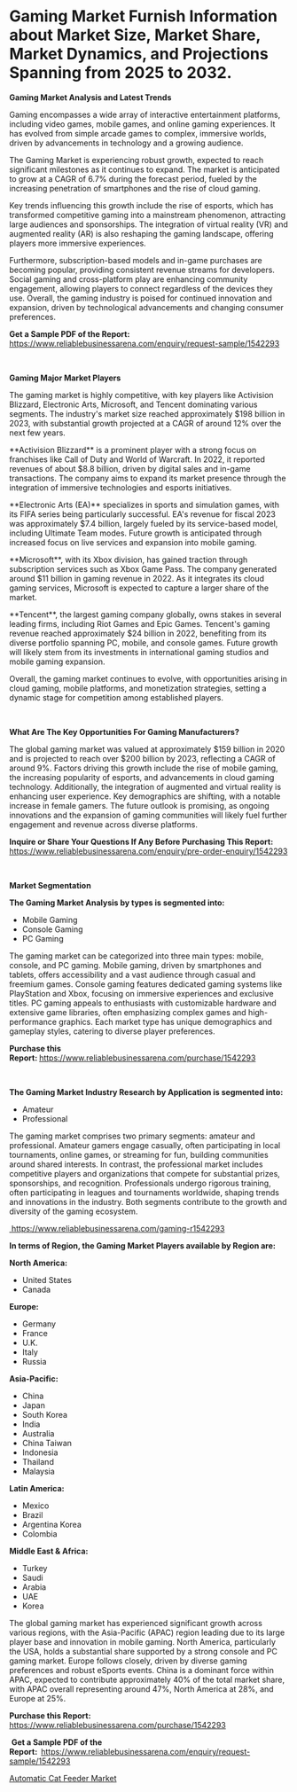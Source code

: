 <p><h1>Gaming Market Furnish Information about Market Size, Market Share, Market Dynamics, and Projections Spanning from 2025 to 2032.</h1></p><p><strong>Gaming Market Analysis and Latest Trends</strong></p>
<p><p>Gaming encompasses a wide array of interactive entertainment platforms, including video games, mobile games, and online gaming experiences. It has evolved from simple arcade games to complex, immersive worlds, driven by advancements in technology and a growing audience.</p><p>The Gaming Market is experiencing robust growth, expected to reach significant milestones as it continues to expand. The market is anticipated to grow at a CAGR of 6.7% during the forecast period, fueled by the increasing penetration of smartphones and the rise of cloud gaming. </p><p>Key trends influencing this growth include the rise of esports, which has transformed competitive gaming into a mainstream phenomenon, attracting large audiences and sponsorships. The integration of virtual reality (VR) and augmented reality (AR) is also reshaping the gaming landscape, offering players more immersive experiences.</p><p>Furthermore, subscription-based models and in-game purchases are becoming popular, providing consistent revenue streams for developers. Social gaming and cross-platform play are enhancing community engagement, allowing players to connect regardless of the devices they use. Overall, the gaming industry is poised for continued innovation and expansion, driven by technological advancements and changing consumer preferences.</p></p>
<p><strong>Get a Sample PDF of the Report:&nbsp;</strong> <a href="https://www.reliablebusinessarena.com/enquiry/request-sample/1542293?utm_campaign=3138&utm_medium=2&utm_source=Github&utm_content=ia&utm_term=04042025&utm_id=gaming">https://www.reliablebusinessarena.com/enquiry/request-sample/1542293</a></p>
<p>&nbsp;</p>
<p><strong>Gaming Major Market Players</strong></p>
<p><p>The gaming market is highly competitive, with key players like Activision Blizzard, Electronic Arts, Microsoft, and Tencent dominating various segments. The industry's market size reached approximately $198 billion in 2023, with substantial growth projected at a CAGR of around 12% over the next few years.</p><p>**Activision Blizzard** is a prominent player with a strong focus on franchises like Call of Duty and World of Warcraft. In 2022, it reported revenues of about $8.8 billion, driven by digital sales and in-game transactions. The company aims to expand its market presence through the integration of immersive technologies and esports initiatives.</p><p>**Electronic Arts (EA)** specializes in sports and simulation games, with its FIFA series being particularly successful. EA's revenue for fiscal 2023 was approximately $7.4 billion, largely fueled by its service-based model, including Ultimate Team modes. Future growth is anticipated through increased focus on live services and expansion into mobile gaming.</p><p>**Microsoft**, with its Xbox division, has gained traction through subscription services such as Xbox Game Pass. The company generated around $11 billion in gaming revenue in 2022. As it integrates its cloud gaming services, Microsoft is expected to capture a larger share of the market.</p><p>**Tencent**, the largest gaming company globally, owns stakes in several leading firms, including Riot Games and Epic Games. Tencent's gaming revenue reached approximately $24 billion in 2022, benefiting from its diverse portfolio spanning PC, mobile, and console games. Future growth will likely stem from its investments in international gaming studios and mobile gaming expansion.</p><p>Overall, the gaming market continues to evolve, with opportunities arising in cloud gaming, mobile platforms, and monetization strategies, setting a dynamic stage for competition among established players.</p></p>
<p>&nbsp;</p>
<p><strong>What Are The Key Opportunities For Gaming Manufacturers?</strong></p>
<p><p>The global gaming market was valued at approximately $159 billion in 2020 and is projected to reach over $200 billion by 2023, reflecting a CAGR of around 9%. Factors driving this growth include the rise of mobile gaming, the increasing popularity of esports, and advancements in cloud gaming technology. Additionally, the integration of augmented and virtual reality is enhancing user experience. Key demographics are shifting, with a notable increase in female gamers. The future outlook is promising, as ongoing innovations and the expansion of gaming communities will likely fuel further engagement and revenue across diverse platforms.</p></p>
<p><strong>Inquire or Share Your Questions If Any Before Purchasing This Report:</strong> <a href="https://www.reliablebusinessarena.com/enquiry/pre-order-enquiry/1542293?utm_campaign=3138&utm_medium=2&utm_source=Github&utm_content=ia&utm_term=04042025&utm_id=gaming">https://www.reliablebusinessarena.com/enquiry/pre-order-enquiry/1542293</a></p>
<p>&nbsp;</p>
<p><strong>Market Segmentation</strong></p>
<p><strong>The Gaming Market Analysis by types is segmented into:</strong></p>
<p><ul><li>Mobile Gaming</li><li>Console Gaming</li><li>PC Gaming</li></ul></p>
<p><p>The gaming market can be categorized into three main types: mobile, console, and PC gaming. Mobile gaming, driven by smartphones and tablets, offers accessibility and a vast audience through casual and freemium games. Console gaming features dedicated gaming systems like PlayStation and Xbox, focusing on immersive experiences and exclusive titles. PC gaming appeals to enthusiasts with customizable hardware and extensive game libraries, often emphasizing complex games and high-performance graphics. Each market type has unique demographics and gameplay styles, catering to diverse player preferences.</p></p>
<p><strong>Purchase this Report:&nbsp;</strong><a href="https://www.reliablebusinessarena.com/purchase/1542293?utm_campaign=3138&utm_medium=2&utm_source=Github&utm_content=ia&utm_term=04042025&utm_id=gaming">https://www.reliablebusinessarena.com/purchase/1542293</a></p>
<p>&nbsp;</p>
<p><strong>The Gaming Market Industry Research by Application is segmented into:</strong></p>
<p><ul><li>Amateur</li><li>Professional</li></ul></p>
<p><p>The gaming market comprises two primary segments: amateur and professional. Amateur gamers engage casually, often participating in local tournaments, online games, or streaming for fun, building communities around shared interests. In contrast, the professional market includes competitive players and organizations that compete for substantial prizes, sponsorships, and recognition. Professionals undergo rigorous training, often participating in leagues and tournaments worldwide, shaping trends and innovations in the industry. Both segments contribute to the growth and diversity of the gaming ecosystem.</p></p>
<p><a href="https://www.reliablebusinessarena.com/gaming-r1542293?utm_campaign=3138&utm_medium=2&utm_source=Github&utm_content=ia&utm_term=04042025&utm_id=gaming">&nbsp;https://www.reliablebusinessarena.com/gaming-r1542293</a></p>
<p><strong>In terms of Region, the Gaming Market Players available by Region are:</strong></p>
<p>
    <p> <strong> North America: </strong>
        <ul>
            <li>United States</li>
            <li>Canada</li>
        </ul>
        </p> 
    <p> <strong> Europe: </strong>
        <ul>
            <li>Germany</li>
            <li>France</li>
            <li>U.K.</li>
            <li>Italy</li>
            <li>Russia</li>
        </ul>
        </p> 
    <p> <strong> Asia-Pacific: </strong>
        <ul>
            <li>China</li>
            <li>Japan</li>
            <li>South Korea</li>
            <li>India</li>
            <li>Australia</li>
            <li>China Taiwan</li>
            <li>Indonesia</li>
            <li>Thailand</li>
            <li>Malaysia</li>
        </ul>
        </p> 
    <p> <strong> Latin America: </strong>
        <ul>
            <li>Mexico</li>
            <li>Brazil</li>
            <li>Argentina Korea</li>
            <li>Colombia</li>
        </ul>
        </p> 
    <p> <strong> Middle East & Africa: </strong>
        <ul>
            <li>Turkey</li>
            <li>Saudi</li>
            <li>Arabia</li>
            <li>UAE</li>
            <li>Korea</li>
        </ul>
    </p>
    </p>
<p><p>The global gaming market has experienced significant growth across various regions, with the Asia-Pacific (APAC) region leading due to its large player base and innovation in mobile gaming. North America, particularly the USA, holds a substantial share supported by a strong console and PC gaming market. Europe follows closely, driven by diverse gaming preferences and robust eSports events. China is a dominant force within APAC, expected to contribute approximately 40% of the total market share, with APAC overall representing around 47%, North America at 28%, and Europe at 25%.</p></p>
<p><strong>Purchase this Report: </strong><a href="https://www.reliablebusinessarena.com/purchase/1542293?utm_campaign=3138&utm_medium=2&utm_source=Github&utm_content=ia&utm_term=04042025&utm_id=gaming">https://www.reliablebusinessarena.com/purchase/1542293</a></p>
<p>&nbsp;<strong>Get a Sample PDF of the Report:&nbsp;&nbsp;</strong><a href="https://www.reliablebusinessarena.com/enquiry/request-sample/1542293?utm_campaign=3138&utm_medium=2&utm_source=Github&utm_content=ia&utm_term=04042025&utm_id=gaming">https://www.reliablebusinessarena.com/enquiry/request-sample/1542293</a></p>
<p><strong></strong></p>
<p><p><a href="https://github.com/momossidram/Market-Research-Report-List-1/blob/main/automatic-cat-feeder-market.md?utm_campaign=3138&utm_medium=2&utm_source=Github&utm_content=ia&utm_term=04042025&utm_id=gaming">Automatic Cat Feeder Market</a></p></p>